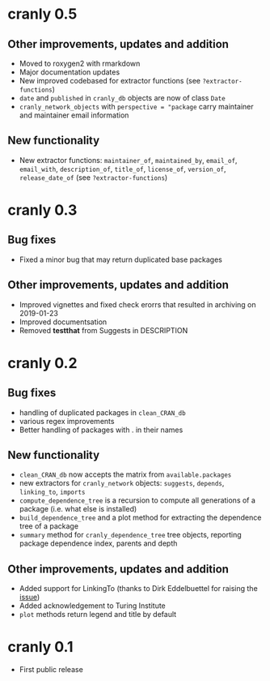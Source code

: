 # cranly 0.5

## Other improvements, updates and addition
* Moved to roxygen2 with rmarkdown
* Major documentation updates
* New improved codebased for extractor functions (see `?extractor-functions`)
* `date` and `published` in `cranly_db` objects are now of class `Date`
* `cranly_network_objects` with `perspective = "package` carry maintainer and maintainer email information


## New functionality
* New extractor functions: `maintainer_of`, `maintained_by`, `email_of`, `email_with`, `description_of`, `title_of`, `license_of`, `version_of`, `release_date_of` (see `?extractor-functions`)

# cranly 0.3

## Bug fixes
* Fixed a minor bug that may return duplicated base packages

## Other improvements, updates and addition
* Improved vignettes and fixed check erorrs that resulted in archiving on 2019-01-23
* Improved documentsation
* Removed **testthat** from Suggests in DESCRIPTION

# cranly 0.2

## Bug fixes
* handling of duplicated packages in `clean_CRAN_db`
* various regex improvements
* Better handling of packages with . in their names

## New functionality
* `clean_CRAN_db` now accepts the matrix from `available.packages`
* new extractors for `cranly_network` objects: `suggests`, `depends`, `linking_to`, `imports`
* `compute_dependence_tree` is a recursion to compute all generations of a package (i.e. what else is installed)
* `build_dependence_tree` and a plot method for extracting the dependence tree of a package
* `summary` method for `cranly_dependence_tree` tree objects, reporting package dependence index, parents and depth

## Other improvements, updates and addition
* Added support for LinkingTo (thanks to Dirk Eddelbuettel for raising the [issue](https://github.com/ikosmidis/cranly/issues/1))
* Added acknowledgement to Turing Institute
* `plot` methods return legend and title by default


# cranly 0.1

* First public release



